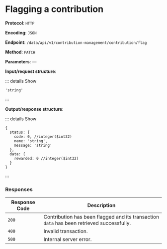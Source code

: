# Flagging a contribution

**Protocol**: `HTTP`

**Encoding**: `JSON`

**Endpoint**: `/data/api/v1/contribution-management/contribution/flag`

**Method**: `PATCH`

**Parameters**: —

**Input/request structure**:

::: details Show

```json5
'string'
```

:::

**Output/response structure**:

::: details Show

```json5
{
  status: {
    code: 0, //integer($int32)
    name: 'string',
    message: 'string'
  },
  data: {
    rewarded: 0 //integer($int32)
  }
}
```

:::

### Responses

| Response Code | Description |
| --- | --- |
| `200` | Contribution has been flagged and its transaction `data` has been retrieved successfully. |
| `400` | Invalid transaction. |
| `500` | Internal server error. |
